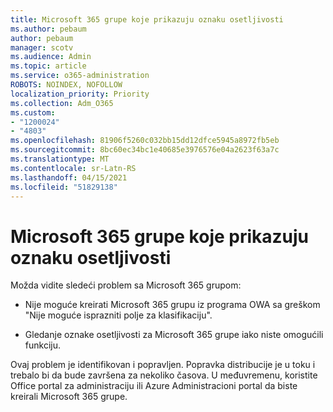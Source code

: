 ```yaml
---
title: Microsoft 365 grupe koje prikazuju oznaku osetljivosti
ms.author: pebaum
author: pebaum
manager: scotv
ms.audience: Admin
ms.topic: article
ms.service: o365-administration
ROBOTS: NOINDEX, NOFOLLOW
localization_priority: Priority
ms.collection: Adm_O365
ms.custom:
- "1200024"
- "4803"
ms.openlocfilehash: 81906f5260c032bb15dd12dfce5945a8972fb5eb
ms.sourcegitcommit: 8bc60ec34bc1e40685e3976576e04a2623f63a7c
ms.translationtype: MT
ms.contentlocale: sr-Latn-RS
ms.lasthandoff: 04/15/2021
ms.locfileid: "51829138"
---
```

# <a name="microsoft-365-groups-showing-sensitivity-label"></a>Microsoft 365 grupe koje prikazuju oznaku osetljivosti

Možda vidite sledeći problem sa Microsoft 365 grupom:

- Nije moguće kreirati Microsoft 365 grupu iz programa OWA sa greškom "Nije moguće isprazniti polje za klasifikaciju".

- Gledanje oznake osetljivosti za Microsoft 365 grupe iako niste omogućili funkciju.

Ovaj problem je identifikovan i popravljen. Popravka distribucije je u toku i trebalo bi da bude završena za nekoliko časova. U međuvremenu, koristite Office portal za administraciju ili Azure Administracioni portal da biste kreirali Microsoft 365 grupe.  
